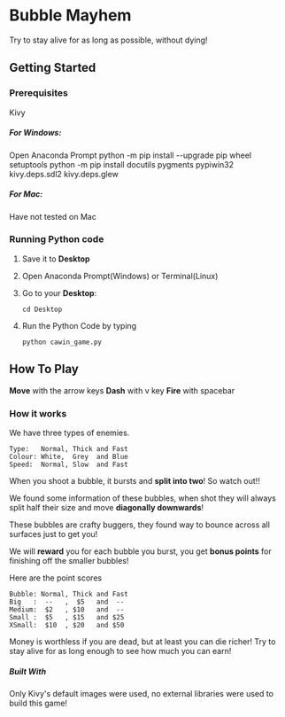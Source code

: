 # Bubble Mayhem

Try to stay alive for as long as possible, without dying!

## Getting Started

### Prerequisites
Kivy

##### For Windows:

Open Anaconda Prompt
python -m pip install --upgrade pip wheel setuptools
python -m pip install docutils pygments pypiwin32 kivy.deps.sdl2 kivy.deps.glew

##### For Mac:

Have not tested on Mac


### Running Python code
1. Save it to **Desktop**

2. Open Anaconda Prompt(Windows) or Terminal(Linux)

3. Go to your **Desktop**: 

   ```
   cd Desktop
   ```

   

4. Run the Python Code by typing 

   ```
   python cawin_game.py
   ```

## How To Play
**Move** with the arrow keys
**Dash** with v key
**Fire** with spacebar

### How it works 
We have three types of enemies.

```
Type:   Normal, Thick and Fast 
Colour: White,  Grey  and Blue
Speed:  Normal, Slow  and Fast
```

When you shoot a bubble, it bursts and **split into two**! So watch out!!

We found some information of these bubbles, when shot they will always
split half their size and move **diagonally downwards**! 

These bubbles are crafty buggers, they found way to bounce across all surfaces
just to get you! 

We will **reward** you for each bubble you burst, 
you get **bonus points** for finishing off the smaller bubbles! 

Here are the point scores

```
Bubble: Normal, Thick and Fast 
Big   :  --   ,  $5   and  --
Medium:  $2   , $10   and  --
Small :  $5   , $15   and $25    
XSmall:  $10  , $20   and $50
```

Money is worthless if you are dead, but at least you can die richer! 
Try to stay alive for as long enough to see how much you can earn!  

##### Built With
Only Kivy's default images were used, no external libraries were used to build this game! 

